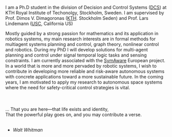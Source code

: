 I am a Ph.D student in the division of Decision and Control Systems (<a href="https://www.kth.se/is/dcs/division-of-decision-and-control-systems-1.788078">DCS</a>) at KTH Royal Institute of Techonolgy, Stockholm, Sweden. I am supervised by Prof. Dimos V. Dimagoronas (<a href="https://www.kth.se/en">KTH</a>. Stockholm Seden) and Prof. Lars Lindemann (<a href="https://www.usc.edu/">USC</a>, California US) 

Mostly guided by a strong passion for mathematics and its application in robotics systems, my main research interests are in formal methods for multiagent systems planning and control, 
graph theory, nonlinear control and robotics. During my PhD I will develop solutions for multi-agent planning and control under signal temporal logic tasks 
and sensing constraints. I am currently associated with the <a href="https://www.symaware.eu/">SymAware</a> European project. In a world that is more and more pervaded by robotic systems, 
I wish to contribute in developing more reliable and risk-aware autonomous systems with concrete applications toward a more sustainable future. In the coming years, I am motivated to apply my research to autonomous space 
systems where the need for safety-critical control strategies is vital.
<br> <br> <br> <br> 
... That you are here—that life exists and identity, <br>
  That the powerful play goes on, and you may contribute a verse.<br><br>

  - <em>Walt Whitman</em>